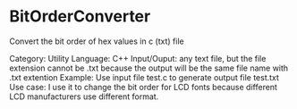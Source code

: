 # BitOrderConverter
Convert the bit order of hex values in c (txt) file

Category: Utility
Language: C++
Input/Ouput: any text file, but the file extension cannot be .txt because the output will be the same file name with .txt extention
Example: Use input file test.c to generate output file test.txt
Use case: I use it to change the bit order for LCD fonts because different LCD manufacturers use different format.
